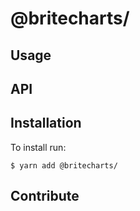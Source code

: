 # @britecharts/

> 

## Usage

## API

## Installation
To install run:
```
$ yarn add @britecharts/
```

## Contribute